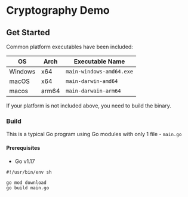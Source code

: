 # Cryptography Demo

## Get Started

Common platform executables have been included:

| OS      | Arch  | Executable Name          |
|---------|-------|--------------------------|
| Windows | x64   | `main-windows-amd64.exe` |
| macOS   | x64   | `main-darwin-amd64`      |
| macos   | arm64 | `main-darwain-arm64`     |

If your platform is not included above, you need to build the binary.

### Build

This is a typical Go program using Go modules with only 1 file - `main.go`

#### Prerequisites

* Go v1.17

```shell
#!/usr/bin/env sh

go mod download
go build main.go
```